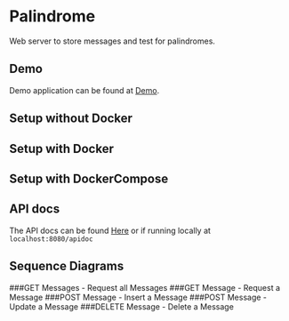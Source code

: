 # Palindrome
Web server to store messages and test for palindromes.
## Demo
Demo application can be found at [Demo](http://54.187.128.67/).
## Setup without Docker
## Setup with Docker
## Setup with DockerCompose
## API docs
The API docs can be found [Here](http://54.187.128.67/apidoc) or if running locally at ```localhost:8080/apidoc```
## Sequence Diagrams
###GET Messages - Request all Messages
###GET Message - Request a Message
###POST Message - Insert a Message
###POST Message - Update a Message
###DELETE Message - Delete a Message
